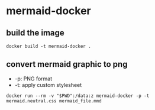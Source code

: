 # mermaid-docker

## build the image

```
docker build -t mermaid-docker .
```

## convert mermaid graphic to png

- -p: PNG format
- -t: apply custom stylesheet

```
docker run --rm -v "$PWD":/data:z mermaid-docker -p -t mermaid.neutral.css mermaid_file.mmd
```